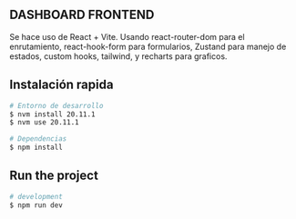 ## DASHBOARD FRONTEND

Se hace uso de React + Vite. Usando react-router-dom para el enrutamiento, react-hook-form para formularios, Zustand para manejo de estados, custom hooks, tailwind, y recharts para graficos.

## Instalación rapida

```bash
# Entorno de desarrollo
$ nvm install 20.11.1
$ nvm use 20.11.1

# Dependencias
$ npm install
```

## Run the project

```bash
# development
$ npm run dev
```